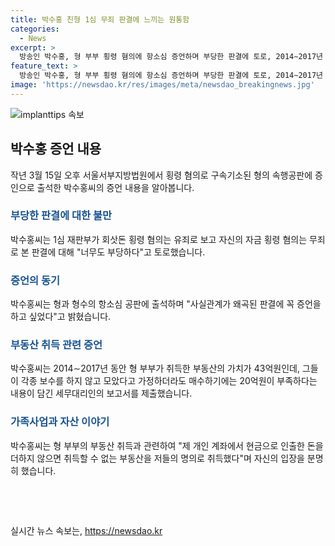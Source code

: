 ```yaml
---
title: 박수홍 친형 1심 무죄 판결에 느끼는 원통함
categories:
  - News
excerpt: >
  방송인 박수홍, 형 부부 횡령 혐의에 항소심 증언하며 부당한 판결에 토로, 2014∼2017년 부동산 취득 43억 불가능 주장. 박수홍은 30년간 자산 형에게 이뤄준 것을 강조하며 형에 대한 믿음 밝히고, 가족이라 해도 안 될 일이라고 증언. 형 박 모씨는 동생의 증언에 거의 반응 없었으며 1심에서 20억 횡령 유죄, 16억 상당 돈 무죄로 판결받아 형수는 무죄 선고.
feature_text: >
  방송인 박수홍, 형 부부 횡령 혐의에 항소심 증언하며 부당한 판결에 토로, 2014∼2017년 부동산 취득 43억 불가능 주장. 박수홍은 30년간 자산 형에게 이뤄준 것을 강조하며 형에 대한 믿음 밝히고, 가족이라 해도 안 될 일이라고 증언. 형 박 모씨는 동생의 증언에 거의 반응 없었으며 1심에서 20억 횡령 유죄, 16억 상당 돈 무죄로 판결받아 형수는 무죄 선고.
image: 'https://newsdao.kr/res/images/meta/newsdao_breakingnews.jpg'
---
```


<p><img src="https://newsdao.kr/res/images/meta/newsdao_breakingnews.jpg" alt="implanttips 속보" /></p>

<h2 data-ke-size="size26">박수홍 증언 내용</h2>

<p data-ke-size="size16">작년 3월 15일 오후 서울서부지방법원에서 횡령 혐의로 구속기소된 형의 속행공판에 증인으로 출석한 박수홍씨의 증언 내용을 알아봅니다.</p>

<h3><b><span style="color: #1a5490;">부당한 판결에 대한 불만</span></b></h3>

<p data-ke-size="size16">박수홍씨는 1심 재판부가 회삿돈 횡령 혐의는 유죄로 보고 자신의 자금 횡령 혐의는 무죄로 본 판결에 대해 "너무도 부당하다"고 토로했습니다.</p>

<h3><b><span style="color: #1a5490;">증언의 동기</span></b></h3>

<p data-ke-size="size16">박수홍씨는 형과 형수의 항소심 공판에 출석하며 "사실관계가 왜곡된 판결에 꼭 증언을 하고 싶었다"고 밝혔습니다.</p>

<h3><b><span style="color: #1a5490;">부동산 취득 관련 증언</span></b></h3>

<p data-ke-size="size16">박수홍씨는 2014∼2017년 동안 형 부부가 취득한 부동산의 가치가 43억원인데, 그들이 각종 보수를 하지 않고 모았다고 가정하더라도 매수하기에는 20억원이 부족하다는 내용이 담긴 세무대리인의 보고서를 제출했습니다.</p>

<h3><b><span style="color: #1a5490;">가족사업과 자산 이야기</span></b></h3>

<p data-ke-size="size16">박수홍씨는 형 부부의 부동산 취득과 관련하여 "제 개인 계좌에서 현금으로 인출한 돈을 더하지 않으면 취득할 수 없는 부동산을 저들의 명의로 취득했다"며 자신의 입장을 분명히 했습니다.</p>

<p data-ke-size="size16">&nbsp;</p>

<p data-ke-size="size16">&nbsp;</p>
실시간 뉴스 속보는, <a href="https://newsdao.kr" rel="dofollow">https://newsdao.kr</a>


